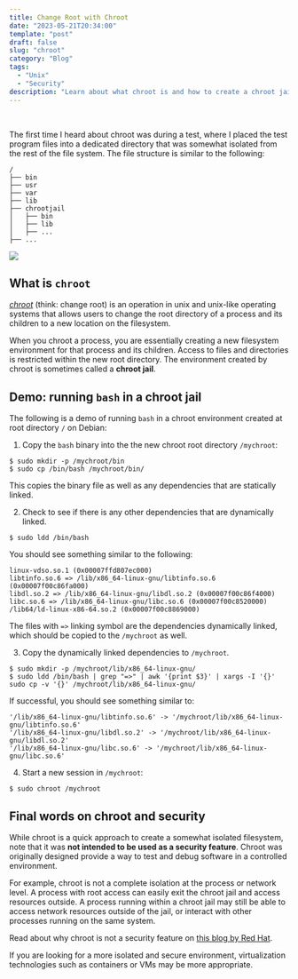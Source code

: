 ```yaml
---
title: Change Root with Chroot
date: "2023-05-21T20:34:00"
template: "post"
draft: false
slug: "chroot"
category: "Blog"
tags:
  - "Unix"
  - "Security"
description: "Learn about what chroot is and how to create a chroot jail"
---
```


<br>

The first time I heard about chroot was during a test, where I placed the test program files into a dedicated directory that was somewhat isolated from the rest of the file system. The file structure is similar to the following:

```
/
├── bin
├── usr
├── var
├── lib
├── chrootjail
│   ├── bin
│   ├── lib
│   ├── ...
├── ...
```

<div style='width:300px;background-color:transparent'>
<img src='/media/chroot.png'>
</div>

## What is `chroot`

_[chroot](https://en.wikipedia.org/wiki/Chroot)_ (think: change root) is an operation in unix and unix-like operating systems that allows users to change the root directory of a process and its children to a new location on the filesystem. 

When you chroot a process, you are essentially creating a new filesystem environment for that process and its children. Access to files and directories is restricted within the new root directory. The environment created by chroot is sometimes called a **chroot jail**.

## Demo: running `bash` in a chroot jail

The following is a demo of running `bash` in a chroot environment created at root directory `/` on Debian:

1. Copy the `bash` binary into the the new chroot root directory `/mychroot`:
  ```
  $ sudo mkdir -p /mychroot/bin
  $ sudo cp /bin/bash /mychroot/bin/
  ```
  This copies the binary file as well as any dependencies that are statically linked.

2. Check to see if there is any other dependencies that are dynamically linked.
  ```
  $ sudo ldd /bin/bash
  ```
  You should see something similar to the following:
  ```
  linux-vdso.so.1 (0x00007ffd807ec000)
  libtinfo.so.6 => /lib/x86_64-linux-gnu/libtinfo.so.6 (0x00007f00c86fa000)
  libdl.so.2 => /lib/x86_64-linux-gnu/libdl.so.2 (0x00007f00c86f4000)
  libc.so.6 => /lib/x86_64-linux-gnu/libc.so.6 (0x00007f00c8520000)
  /lib64/ld-linux-x86-64.so.2 (0x00007f00c8869000)
  ```
  The files with `=>` linking symbol are the dependencies dynamically linked, which should be copied to the `/mychroot` as well.

3. Copy the dynamically linked dependencies to `/mychroot`.
  ```
  $ sudo mkdir -p /mychroot/lib/x86_64-linux-gnu/
  $ sudo ldd /bin/bash | grep "=>" | awk '{print $3}' | xargs -I '{}' sudo cp -v '{}' /mychroot/lib/x86_64-linux-gnu/
  ```
  If successful, you should see something similar to:
  ```
  '/lib/x86_64-linux-gnu/libtinfo.so.6' -> '/mychroot/lib/x86_64-linux-gnu/libtinfo.so.6'
  '/lib/x86_64-linux-gnu/libdl.so.2' -> '/mychroot/lib/x86_64-linux-gnu/libdl.so.2'
  '/lib/x86_64-linux-gnu/libc.so.6' -> '/mychroot/lib/x86_64-linux-gnu/libc.so.6'
  ```

4. Start a new session in `/mychroot`:
  ```
  $ sudo chroot /mychroot
  ```

## Final words on chroot and security

While chroot is a quick approach to create a somewhat isolated filesystem, note that it was **not intended to be used as a security feature**. Chroot was originally designed provide a way to test and debug software in a controlled environment.

For example, chroot is not a complete isolation at the process or network level. A process with root access can easily exit the chroot jail and access resources outside. A process running within a chroot jail may still be able to access network resources outside of the jail, or interact with other processes running on the same system. 

Read about why chroot is not a security feature on [this blog by Red Hat](https://www.redhat.com/en/blog/chroot-security-feature).

If you are looking for a more isolated and secure environment, virtualization technologies such as containers or VMs may be more appropriate.
